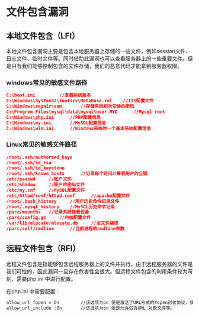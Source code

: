 # 文件包含漏洞

## 本地文件包含（LFI）

本地文件包含漏洞主要是包含本地服务器上存储的一些文件，例如session文件、日志文件、临时文件等。同时借助此漏洞也可以查看服务器上的一些重要文件。但是只有我们能够控制包含的文件存储，我们的恶意代码才能拿到服务器权限。

### windows常见的敏感文件路径

```json
C:\boot.ini			//查看系统版本
C:\Windows\System32\inetsrv\MetaBase.xml	//IIS配置文件
C:\Windows\repair\sam		//存储系统初次安装的密码
C:\Progrem Files\mysql\data\mysql\user.MYD		//Mysql root
C:\Windows\php.ini		//PHP配置信息
C:\Windows\my.ini		//MySQL配置信息
C:\Windows\win.ini		//Windows系统的一个基本系统配置信息
```

### Linux常见的敏感文件路径

```json
/root/.ssh/authorzed_keys
/root/.ssh/id_rsa
/root/.ssh/id_keystone
/root/.ssh/known_hosts		//记录每个访问计算机用户的公钥
/etc/passwd		//账户文件
/etc/shadow		//账户的密码文件
/etc/my.cnf		//MySQL配置文件
/etc/httpd/conf/httpd.conf		//apache配置文件
/root/.bash_history		//用户历史命令记录文件
/root/.mysql_history	//MySQL历史命令记录
/porc/mounths	//记录系统挂载设备
/porc/config.gz		//内核配置文件
/var/lib/mlocate/mlocate.db		//全文件路径
/porc/self/cmdline		//当前进程的cmdline参数
```

## 远程文件包含（RFI）

远程文件包含是指能够包含远程服务器上的文件并执行。由于远程服务器的文件是我们可控的，因此漏洞一旦存在危害性会很大。但远程文件包含的利用条件较为苛刻，需要php.ini 中进行配置。

在php.ini 中需要配置：

```xml
allow_url_fopen = On		//该选项为on 便是激活了URL形式的fopen封装协议，使得可以访问URL对象文件等。
allow_url_include :On		//该选项为on 便是允许包含URL 对象文件等。
```

